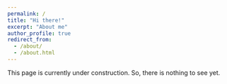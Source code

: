 ```yaml
---
permalink: /
title: "Hi there!"
excerpt: "About me"
author_profile: true
redirect_from: 
  - /about/
  - /about.html
---
```


This page is currently under construction. So, there is nothing to see yet. 

